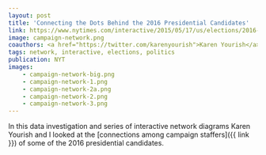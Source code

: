 ```yaml
---
layout: post
title: 'Connecting the Dots Behind the 2016 Presidential Candidates'
link: https://www.nytimes.com/interactive/2015/05/17/us/elections/2016-presidential-campaigns-staff-connections-clinton-bush-cruz-paul-rubio-walker.html
image: campaign-network.png
coauthors: <a href="https://twitter.com/karenyourish">Karen Yourish</a>
tags: network, interactive, elections, politics
publication: NYT
images:
    - campaign-network-big.png
    - campaign-network-1.png
    - campaign-network-2a.png
    - campaign-network-2.png
    - campaign-network-3.png
---
```


In this data investigation and series of interactive network diagrams Karen Yourish and I looked at the [connections among campaign staffers]({{ link }}) of some of the 2016 presidential candidates.
